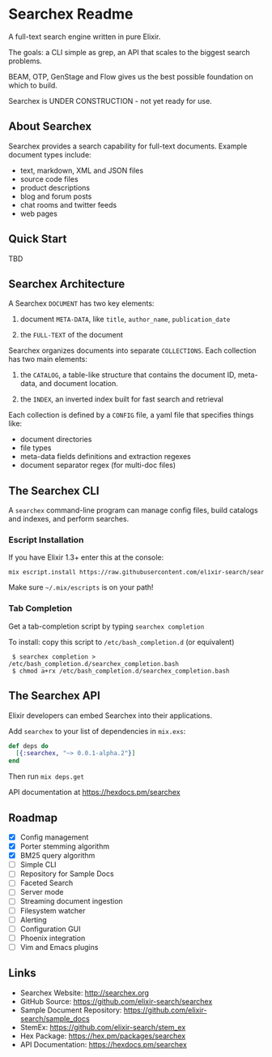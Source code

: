 # Searchex Readme

A full-text search engine written in pure Elixir.

The goals: a CLI simple as grep, an API that scales to the biggest search
problems. 

BEAM, OTP, GenStage and Flow gives us the best possible foundation on which to
build. 

Searchex is UNDER CONSTRUCTION - not yet ready for use.

## About Searchex

Searchex provides a search capability for full-text documents.  Example
document types include:

- text, markdown, XML and JSON files
- source code files
- product descriptions
- blog and forum posts
- chat rooms and twitter feeds
- web pages

## Quick Start

TBD

## Searchex Architecture

A Searchex `DOCUMENT` has two key elements:

1. document `META-DATA`, like `title`, `author_name`, `publication_date` 

2. the `FULL-TEXT` of the document 

Searchex organizes documents into separate `COLLECTIONS`.  Each collection has
two main elements:

1. the `CATALOG`, a table-like structure that contains the document ID,
meta-data, and document location.

2. the `INDEX`, an inverted index built for fast search and retrieval

Each collection is defined by a `CONFIG` file, a yaml file that specifies
things like:

- document directories
- file types
- meta-data fields definitions and extraction regexes
- document separator regex (for multi-doc files)

## The Searchex CLI

A `searchex` command-line program can manage config files, build catalogs and
indexes, and perform searches.

### Escript Installation

If you have Elixir 1.3+ enter this at the console:

<pre><sub>mix escript.install https://raw.githubusercontent.com/elixir-search/searchex/master/searchex</sub></pre>

Make sure `~/.mix/escripts` is on your path!

### Tab Completion

Get a tab-completion script by typing `searchex completion`

To install: copy this script to `/etc/bash_completion.d` (or equivalent)

     $ searchex completion > /etc/bash_completion.d/searchex_completion.bash
     $ chmod a+rx /etc/bash_completion.d/searchex_completion.bash

## The Searchex API

Elixir developers can embed Searchex into their applications.

Add `searchex` to your list of dependencies in `mix.exs`:

```elixir
def deps do
  [{:searchex, "~> 0.0.1-alpha.2"}]
end
```

Then run `mix deps.get`

API documentation at https://hexdocs.pm/searchex

## Roadmap

- [x] Config management 
- [x] Porter stemming algorithm
- [x] BM25 query algorithm
- [ ] Simple CLI
- [ ] Repository for Sample Docs
- [ ] Faceted Search
- [ ] Server mode
- [ ] Streaming document ingestion
- [ ] Filesystem watcher
- [ ] Alerting
- [ ] Configuration GUI
- [ ] Phoenix integration
- [ ] Vim and Emacs plugins

## Links

- Searchex Website: <http://searchex.org>
- GitHub Source: <https://github.com/elixir-search/searchex> 
- Sample Document Repository: <https://github.com/elixir-search/sample_docs>
- StemEx: <https://github.com/elixir-search/stem_ex>
- Hex Package: <https://hex.pm/packages/searchex>
- API Documentation: <https://hexdocs.pm/searchex>
